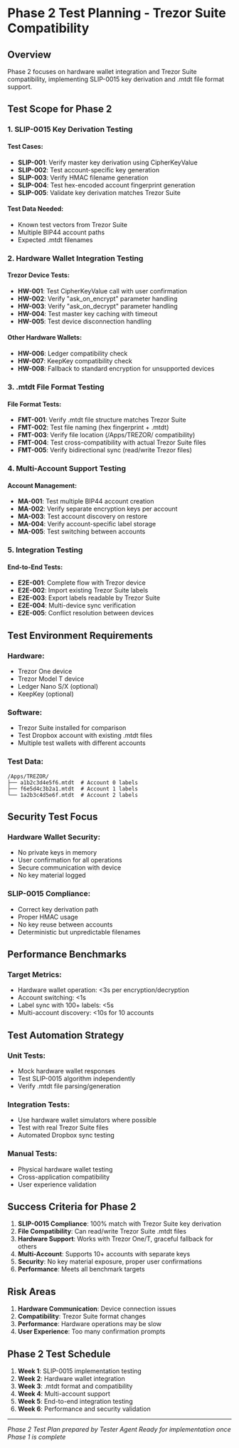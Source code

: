 # Phase 2 Test Planning - Trezor Suite Compatibility

## Overview
Phase 2 focuses on hardware wallet integration and Trezor Suite compatibility, implementing SLIP-0015 key derivation and .mtdt file format support.

## Test Scope for Phase 2

### 1. SLIP-0015 Key Derivation Testing

#### Test Cases:
- **SLIP-001**: Verify master key derivation using CipherKeyValue
- **SLIP-002**: Test account-specific key generation
- **SLIP-003**: Verify HMAC filename generation
- **SLIP-004**: Test hex-encoded account fingerprint generation
- **SLIP-005**: Validate key derivation matches Trezor Suite

#### Test Data Needed:
- Known test vectors from Trezor Suite
- Multiple BIP44 account paths
- Expected .mtdt filenames

### 2. Hardware Wallet Integration Testing

#### Trezor Device Tests:
- **HW-001**: Test CipherKeyValue call with user confirmation
- **HW-002**: Verify "ask_on_encrypt" parameter handling
- **HW-003**: Verify "ask_on_decrypt" parameter handling  
- **HW-004**: Test master key caching with timeout
- **HW-005**: Test device disconnection handling

#### Other Hardware Wallets:
- **HW-006**: Ledger compatibility check
- **HW-007**: KeepKey compatibility check
- **HW-008**: Fallback to standard encryption for unsupported devices

### 3. .mtdt File Format Testing

#### File Format Tests:
- **FMT-001**: Verify .mtdt file structure matches Trezor Suite
- **FMT-002**: Test file naming (hex fingerprint + .mtdt)
- **FMT-003**: Verify file location (/Apps/TREZOR/ compatibility)
- **FMT-004**: Test cross-compatibility with actual Trezor Suite files
- **FMT-005**: Verify bidirectional sync (read/write Trezor files)

### 4. Multi-Account Support Testing

#### Account Management:
- **MA-001**: Test multiple BIP44 account creation
- **MA-002**: Verify separate encryption keys per account
- **MA-003**: Test account discovery on restore
- **MA-004**: Verify account-specific label storage
- **MA-005**: Test switching between accounts

### 5. Integration Testing

#### End-to-End Tests:
- **E2E-001**: Complete flow with Trezor device
- **E2E-002**: Import existing Trezor Suite labels
- **E2E-003**: Export labels readable by Trezor Suite
- **E2E-004**: Multi-device sync verification
- **E2E-005**: Conflict resolution between devices

## Test Environment Requirements

### Hardware:
- Trezor One device
- Trezor Model T device
- Ledger Nano S/X (optional)
- KeepKey (optional)

### Software:
- Trezor Suite installed for comparison
- Test Dropbox account with existing .mtdt files
- Multiple test wallets with different accounts

### Test Data:
```
/Apps/TREZOR/
├── a1b2c3d4e5f6.mtdt  # Account 0 labels
├── f6e5d4c3b2a1.mtdt  # Account 1 labels
└── 1a2b3c4d5e6f.mtdt  # Account 2 labels
```

## Security Test Focus

### Hardware Wallet Security:
- No private keys in memory
- User confirmation for all operations
- Secure communication with device
- No key material logged

### SLIP-0015 Compliance:
- Correct key derivation path
- Proper HMAC usage
- No key reuse between accounts
- Deterministic but unpredictable filenames

## Performance Benchmarks

### Target Metrics:
- Hardware wallet operation: <3s per encryption/decryption
- Account switching: <1s
- Label sync with 100+ labels: <5s
- Multi-account discovery: <10s for 10 accounts

## Test Automation Strategy

### Unit Tests:
- Mock hardware wallet responses
- Test SLIP-0015 algorithm independently
- Verify .mtdt file parsing/generation

### Integration Tests:
- Use hardware wallet simulators where possible
- Test with real Trezor Suite files
- Automated Dropbox sync testing

### Manual Tests:
- Physical hardware wallet testing
- Cross-application compatibility
- User experience validation

## Success Criteria for Phase 2

1. **SLIP-0015 Compliance**: 100% match with Trezor Suite key derivation
2. **File Compatibility**: Can read/write Trezor Suite .mtdt files
3. **Hardware Support**: Works with Trezor One/T, graceful fallback for others
4. **Multi-Account**: Supports 10+ accounts with separate keys
5. **Security**: No key material exposure, proper user confirmations
6. **Performance**: Meets all benchmark targets

## Risk Areas

1. **Hardware Communication**: Device connection issues
2. **Compatibility**: Trezor Suite format changes
3. **Performance**: Hardware operations may be slow
4. **User Experience**: Too many confirmation prompts

## Phase 2 Test Schedule

1. **Week 1**: SLIP-0015 implementation testing
2. **Week 2**: Hardware wallet integration
3. **Week 3**: .mtdt format and compatibility
4. **Week 4**: Multi-account support
5. **Week 5**: End-to-end integration testing
6. **Week 6**: Performance and security validation

---
*Phase 2 Test Plan prepared by Tester Agent*
*Ready for implementation once Phase 1 is complete*